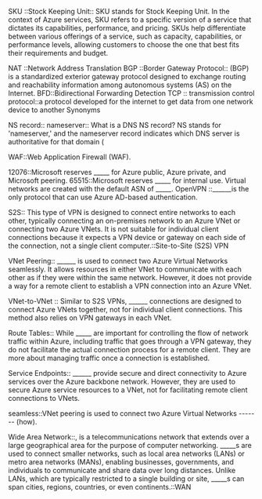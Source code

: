 SKU ::Stock Keeping Unit:: SKU stands for Stock Keeping Unit. In the context of Azure services, SKU refers to a specific version of a service that dictates its capabilities, performance, and pricing. SKUs help differentiate between various offerings of a service, such as capacity, capabilities, or performance levels, allowing customers to choose the one that best fits their requirements and budget.

NAT ::Network Address Translation
BGP ::Border Gateway Protocol:: (BGP) is a standardized exterior gateway protocol designed to exchange routing and reachability information among autonomous systems (AS) on the Internet.
BFD::Bidirectional Forwarding Detection
TCP ::	transmission control protocol::a protocol developed for the internet to get data from one network device to another Synonyms	


NS record:: nameserver:: What is a DNS NS record? NS stands for 'nameserver,' and the nameserver record indicates which DNS server is authoritative for that domain (

WAF::Web Application Firewall (WAF).

12076::Microsoft reserves _____ for Azure public, Azure private, and Microsoft peering. 
65515::Microsoft reserves _____ for internal use. Virtual networks are created with the default ASN of _____.
OpenVPN ::______is the only protocol that can use Azure AD-based authentication.

S2S:: This type of VPN is designed to connect entire networks to each other, typically connecting an on-premises network to an Azure VNet or connecting two Azure VNets. It is not suitable for individual client connections because it expects a VPN device or gateway on each side of the connection, not a single client computer.::Site-to-Site (S2S) VPN

VNet Peering:: ______ is used to connect two Azure Virtual Networks seamlessly. It allows resources in either VNet to communicate with each other as if they were within the same network. However, it does not provide a way for a remote client to establish a VPN connection into an Azure VNet.

VNet-to-VNet :: Similar to S2S VPNs, ______ connections are designed to connect Azure VNets together, not for individual client connections. This method also relies on VPN gateways in each VNet.

Route Tables:: While _____ are important for controlling the flow of network traffic within Azure, including traffic that goes through a VPN gateway, they do not facilitate the actual connection process for a remote client. They are more about managing traffic once a connection is established.

Service Endpoints:: ______ provide secure and direct connectivity to Azure services over the Azure backbone network. However, they are used to secure Azure service resources to a VNet, not for facilitating remote client connections to VNets.

seamless::VNet peering is used to connect two Azure Virtual Networks ------- (how).


Wide Area Network::, is a telecommunications network that extends over a large geographical area for the purpose of computer networking. _____s are used to connect smaller networks, such as local area networks (LANs) or metro area networks (MANs), enabling businesses, governments, and individuals to communicate and share data over long distances. Unlike LANs, which are typically restricted to a single building or site, _____s can span cities, regions, countries, or even continents.::WAN